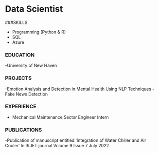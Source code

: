 # Data Scientist
###SKILLS 
- Programming (Python & R)
- SQL
- Azure
  
### EDUCATION 
-University of New Haven

  ### PROJECTS
   -Emotion Analysis and Detection in Mental Health Using NLP Techniques 
   -Fake News Detection
   ### EXPERIENCE 
  - Mechanical Maintenance Sector Engineer Intern
   ### PUBLICATIONS 
  -Publication of manuscript entitled ‘Integration of Water Chiller and Air Cooler’ 
   In IRJET journal Volume 9 Issue 7 July 2022 
